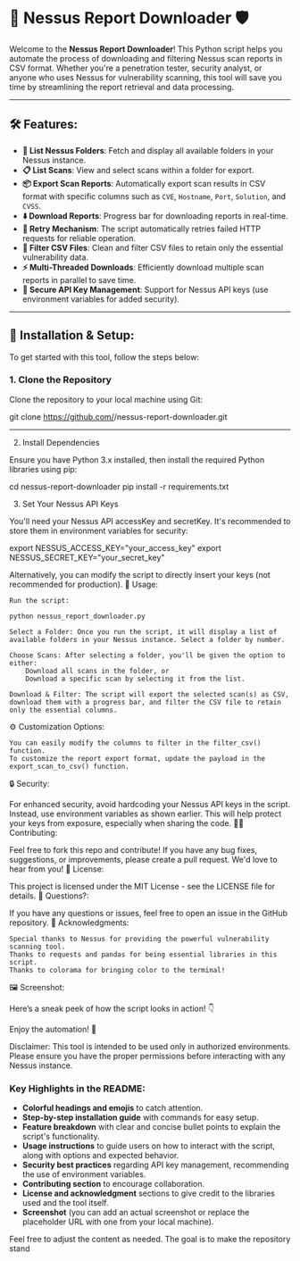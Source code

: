 # 🚀 **Nessus Report Downloader** 🛡️

Welcome to the **Nessus Report Downloader**! This Python script helps you automate the process of downloading and filtering Nessus scan reports in CSV format. Whether you're a penetration tester, security analyst, or anyone who uses Nessus for vulnerability scanning, this tool will save you time by streamlining the report retrieval and data processing.

---

## 🛠️ **Features**:

- **💼 List Nessus Folders**: Fetch and display all available folders in your Nessus instance.
- **📋 List Scans**: View and select scans within a folder for export.
- **📦 Export Scan Reports**: Automatically export scan results in CSV format with specific columns such as `CVE`, `Hostname`, `Port`, `Solution`, and `CVSS`.
- **⬇️ Download Reports**: Progress bar for downloading reports in real-time.
- **🔄 Retry Mechanism**: The script automatically retries failed HTTP requests for reliable operation.
- **📝 Filter CSV Files**: Clean and filter CSV files to retain only the essential vulnerability data.
- **⚡ Multi-Threaded Downloads**: Efficiently download multiple scan reports in parallel to save time.
- **🔑 Secure API Key Management**: Support for Nessus API keys (use environment variables for added security).

---

## 🎯 **Installation & Setup**:

To get started with this tool, follow the steps below:

### 1. **Clone the Repository**
Clone the repository to your local machine using Git:


git clone https://github.com/<your-username>/nessus-report-downloader.git

---

2. Install Dependencies

Ensure you have Python 3.x installed, then install the required Python libraries using pip:

cd nessus-report-downloader
pip install -r requirements.txt

3. Set Your Nessus API Keys

You'll need your Nessus API accessKey and secretKey. It's recommended to store them in environment variables for security:

export NESSUS_ACCESS_KEY="your_access_key"
export NESSUS_SECRET_KEY="your_secret_key"

Alternatively, you can modify the script to directly insert your keys (not recommended for production).
📖 Usage:

    Run the script:

    python nessus_report_downloader.py

    Select a Folder: Once you run the script, it will display a list of available folders in your Nessus instance. Select a folder by number.

    Choose Scans: After selecting a folder, you'll be given the option to either:
        Download all scans in the folder, or
        Download a specific scan by selecting it from the list.

    Download & Filter: The script will export the selected scan(s) as CSV, download them with a progress bar, and filter the CSV file to retain only the essential columns.

⚙️ Customization Options:

    You can easily modify the columns to filter in the filter_csv() function.
    To customize the report export format, update the payload in the export_scan_to_csv() function.

🔒 Security:

For enhanced security, avoid hardcoding your Nessus API keys in the script. Instead, use environment variables as shown earlier. This will help protect your keys from exposure, especially when sharing the code.
🧑‍💻 Contributing:

Feel free to fork this repo and contribute! If you have any bug fixes, suggestions, or improvements, please create a pull request. We'd love to hear from you!
📜 License:

This project is licensed under the MIT License - see the LICENSE file for details.
💬 Questions?:

If you have any questions or issues, feel free to open an issue in the GitHub repository.
👏 Acknowledgments:

    Special thanks to Nessus for providing the powerful vulnerability scanning tool.
    Thanks to requests and pandas for being essential libraries in this script.
    Thanks to colorama for bringing color to the terminal!

🖼️ Screenshot:

Here’s a sneak peek of how the script looks in action! 👇

Enjoy the automation! 🎉

Disclaimer: This tool is intended to be used only in authorized environments. Please ensure you have the proper permissions before interacting with any Nessus instance.


### Key Highlights in the README:

- **Colorful headings and emojis** to catch attention.
- **Step-by-step installation guide** with commands for easy setup.
- **Feature breakdown** with clear and concise bullet points to explain the script's functionality.
- **Usage instructions** to guide users on how to interact with the script, along with options and expected behavior.
- **Security best practices** regarding API key management, recommending the use of environment variables.
- **Contributing section** to encourage collaboration.
- **License and acknowledgment** sections to give credit to the libraries used and the tool itself.
- **Screenshot** (you can add an actual screenshot or replace the placeholder URL with one from your local machine).

Feel free to adjust the content as needed. The goal is to make the repository stand
